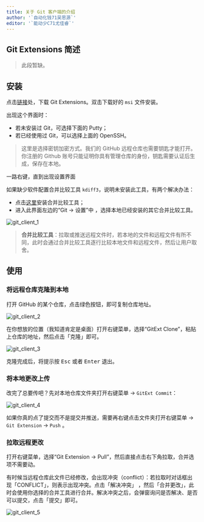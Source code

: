 ```yaml
---
title: 关于 Git 客户端的介绍
author: '`自动化钱71吴思源`'
editor: '`能动少C71尤佳睿`'
---
```


## Git Extensions 简述

> 此段暂缺。

## 安装

点击[链接](https://sourceforge.net/projects/gitextensions/)处，下载 Git Extensions。双击下载好的 `msi` 文件安装。

出现这个界面时：

- 若未安装过 Git，可选择下面的 Putty；
- 若已经使用过 Git，可以选择上面的 OpenSSH。

> 这里是选择密钥加密方式。我们的 GitHub 远程仓库也需要钥匙才能打开。你注册的 Github 账号只能证明你具有管理仓库的身份，钥匙需要认证后生成，保存在本地。

一路右键，直到出现设置界面

如果缺少软件配置合并比较工具 `kdiff3`，说明未安装此工具，有两个解决办法：

- 点击[这里](https://sourceforge.net/projects/kdiff3/files/)安装合并比较工具；
- 进入此界面左边的“Git -> 设置”中 ，选择本地已经安装的其它合并比较工具。

![git_client_1](/img/git-client/git_client_1.jpg)

> **合并比较工具**：拉取或推送远程文件时，若本地的文件和远程文件有所不同，此时会通过合并比较工具逐行比较本地文件和远程文件，然后让用户取舍。

## 使用

### 将远程仓库克隆到本地

打开 GitHub 的某个仓库，点击绿色按钮，即可复制仓库地址。

![git_client_2](/img/git-client/git_client_2.jpg)

在你想放的位置（我知道肯定是桌面）打开右键菜单，选择“GitExt Clone”，粘贴上仓库的地址，然后点击「克隆」即可。

![git_client_3](/img/git-client/git_client_3.jpg)

克隆完成后，将提示按 <kbd>Esc</kbd> 或者 <kbd>Enter</kbd> 退出。

### 将本地更改上传

改完了总要传吧？先对本地仓库文件夹打开右键菜单 -> `GitExt Commit`：

![git_client_4](/img/git-client/git_client_4.jpg)

如果你真的点了提交而不是提交并推送，需要再右键点击文件夹打开右键菜单 -> `Git Extension` -> `Push` 。

### 拉取远程更改

打开右键菜单，选择“Git Extension -> Pull”，然后直接点击右下角拉取，合并选项不需要动。

有时候当远程仓库此文件已经修改，会出现冲突（conflict）：若拉取时对话框出现「CONFLICT」，则表示出现冲突。点击「解决冲突」 ，然后「合并更改」，此时会使用你选择的合并工具进行合并。解决冲突之后，会弹窗询问是否解决、是否可以提交，点击「提交」即可。

![git_client_5](/img/git-client/git_client_5.jpg)
